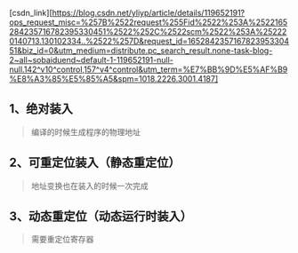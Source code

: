 [csdn_link][https://blog.csdn.net/yliyp/article/details/119652191?ops_request_misc=%257B%2522request%255Fid%2522%253A%2522165284235716782395330451%2522%252C%2522scm%2522%253A%252220140713.130102334..%2522%257D&request_id=165284235716782395330451&biz_id=0&utm_medium=distribute.pc_search_result.none-task-blog-2~all~sobaiduend~default-1-119652191-null-null.142^v10^control,157^v4^control&utm_term=%E7%BB%9D%E5%AF%B9%E8%A3%85%E5%85%A5&spm=1018.2226.3001.4187]

## 1、绝对装入

> 编译的时候生成程序的物理地址

## 2、可重定位装入（静态重定位）

> 地址变换也在装入的时候一次完成

## 3、动态重定位（动态运行时装入）

> 需要重定位寄存器


